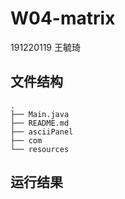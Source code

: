 # W04-matrix

191220119 王毓琦

## 文件结构

```
.
├── Main.java
├── README.md
├── asciiPanel
├── com
└── resources
```

## 运行结果

